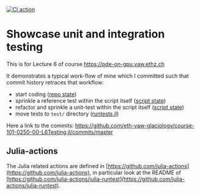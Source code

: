 [![CI action](https://github.com/eth-vaw-glaciology/course-101-0250-00-L6Testing.jl/actions/workflows/ci.yml/badge.svg)](https://github.com/eth-vaw-glaciology/course-101-0250-00-L6Testing.jl/actions/workflows/ci.yml)

# Showcase unit and integration testing

This is for Lecture 6 of course https://pde-on-gpu.vaw.ethz.ch

It demonstrates a typical work-flow of mine which I committed such
that commit history retraces that workflow:
- start coding ([repo state](https://github.com/eth-vaw-glaciology/course-101-0250-00-L6Testing.jl/tree/8d3d875991e3010216b321413f34cb7ee01b8aa8))
- sprinkle a reference test within the script itself ([script
  state](https://github.com/eth-vaw-glaciology/course-101-0250-00-L6Testing.jl/blob/580eebd9287fb7c547520b3e2863a3ce599e8207/scripts/car_travel.jl))
- refactor and sprinkle a unit-test within the script itself ([script
  state](https://github.com/eth-vaw-glaciology/course-101-0250-00-L6Testing.jl/blob/33b669969b1227289b1059b9ce01baf3ced349e1/scripts/car_travel.jl))
- move tests to `test/` directory
  ([runtests.jl](https://github.com/eth-vaw-glaciology/course-101-0250-00-L6Testing.jl/blob/5b41f800039f77f4b1024393180733b396ee3c09/test/runtests.jl))

Here a link to the commits:
https://github.com/eth-vaw-glaciology/course-101-0250-00-L6Testing.jl/commits/master

## Julia-actions
The Julia related actions are defined in [https://github.com/julia-actions](https://github.com/julia-actions), in particular look at the README of [https://github.com/julia-actions/julia-runtest](https://github.com/julia-actions/julia-runtest).
